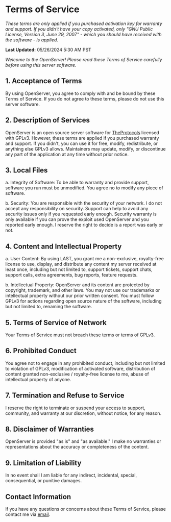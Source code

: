 # Terms of Service

*These terms are only applied if you purchased activation key for warranty and support.*
*If you didn't have your copy activated, only "GNU Public License, Version 3, June 29, 2007" - which you should have received with the software - is applied.*

**Last Updated:** 05/26/2024 5:30 AM PST

*Welcome to the OpenServer! Please read these Terms of Service carefully before using this server software.*

## 1. Acceptance of Terms

By using OpenServer, you agree to comply with and be bound by these Terms of Service.
If you do not agree to these terms, please do not use this server software.

## 2. Description of Services

OpenServer is an open source server software for [TheProtocols](https://github.com/islekcaganmert/TheProtocols) licensed with GPLv3.
However, these terms are applied if you purchased warranty and support.
If you didn't, you can use it for free, modify, redistribute, or anything else GPLv3 allows.
Maintainers may update, modify, or discontinue any part of the application at any time without prior notice.

## 3. Local Files

a. Integrity of Software:
To be able to warranty and provide support, software you run must be unmodified.
You agree no to modify any piece of software.

b. Security:
You are responsible with the security of your network.
I do not accept any responsibility on security.
Support can help to avoid any security issues only if you requested early enough.
Security warranty is only available if you can prove the exploit used OpenServer and you reported early enough.
I reserve the right to decide is a report was early or not.

## 4. Content and Intellectual Property

a. User Content:
By using LAST, you grant me a non-exclusive, royalty-free license to use, display, and distribute any content my server received at least once, including but not limited to,
support tickets,
support chats,
support calls,
extra agreements,
bug reports,
feature requests.

b. Intellectual Property:
OpenServer and its content are protected by copyright, trademark, and other laws.
You may not use our trademarks or intellectual property without our prior written consent.
You must follow GPLv3 for actions regarding open source nature of the software, including but not limited to, renaming the software.

## 5. Terms of Service of Network

Your Terms of Service must not breach these terms or terms of GPLv3.

## 6. Prohibited Conduct

You agree not to engage in any prohibited conduct, including but not limited to
violation of GPLv3,
modification of activated software,
distribution of content granted non-exclusive / royalty-free license to me,
abuse of intellectual property of anyone.


## 7. Termination and Refuse to Service

I reserve the right to terminate or suspend your access to support, community, and warranty at our discretion, without notice, for any reason.

## 8. Disclaimer of Warranties

OpenServer is provided "as is" and "as available." I make no warranties or representations about the accuracy or completeness of the content.

## 9. Limitation of Liability

In no event shall I am liable for any indirect, incidental, special, consequential, or punitive damages.

## Contact Information

If you have any questions or concerns about these Terms of Service, please contact me via [email](mailto:islekcaganmert@gmail.com).